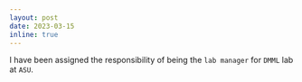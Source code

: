 ```yaml
---
layout: post
date: 2023-03-15
inline: true
---
```


I have been assigned the responsibility of being the `lab manager` for `DMML` lab at `ASU`.
